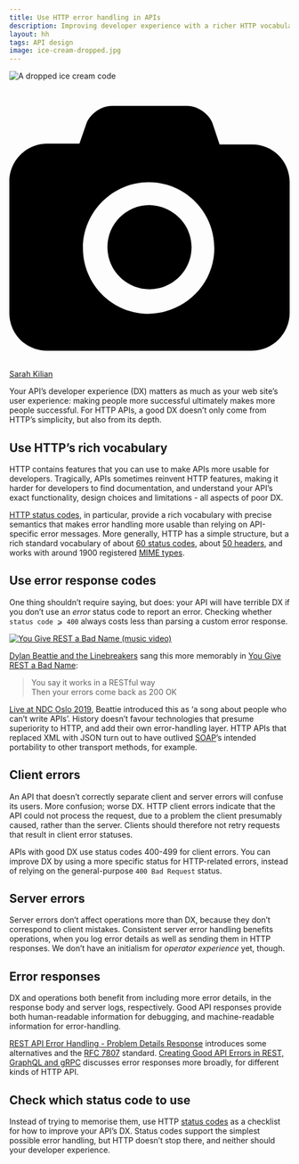 ```yaml
---
title: Use HTTP error handling in APIs
description: Improving developer experience with a richer HTTP vocabulary
layout: hh
tags: API design
image: ice-cream-dropped.jpg
---
```


![A dropped ice cream code](ice-cream-dropped.jpg)

<a class="unsplash" href="https://unsplash.com/photos/52jRtc2S_VE" rel="noopener noreferrer"><span><svg xmlns="http://www.w3.org/2000/svg" viewBox="0 0 32 32"><title>unsplash-logo</title><path d="M20.8 18.1c0 2.7-2.2 4.8-4.8 4.8s-4.8-2.1-4.8-4.8c0-2.7 2.2-4.8 4.8-4.8 2.7.1 4.8 2.2 4.8 4.8zm11.2-7.4v14.9c0 2.3-1.9 4.3-4.3 4.3h-23.4c-2.4 0-4.3-1.9-4.3-4.3v-15c0-2.3 1.9-4.3 4.3-4.3h3.7l.8-2.3c.4-1.1 1.7-2 2.9-2h8.6c1.2 0 2.5.9 2.9 2l.8 2.4h3.7c2.4 0 4.3 1.9 4.3 4.3zm-8.6 7.5c0-4.1-3.3-7.5-7.5-7.5-4.1 0-7.5 3.4-7.5 7.5s3.3 7.5 7.5 7.5c4.2-.1 7.5-3.4 7.5-7.5z"></path></svg></span><span>Sarah Kilian</span></a>

Your API’s developer experience (DX) matters as much as your web site’s user experience:
making people more successful ultimately makes more people successful.
For HTTP APIs, a good DX doesn’t only come from HTTP’s simplicity, but also from its depth.

## Use HTTP’s rich vocabulary

HTTP contains features that you can use to make APIs more usable for developers.
Tragically, APIs sometimes reinvent HTTP features, making it harder for developers to find documentation, and understand your API’s exact functionality, design choices and limitations - all aspects of poor DX.

[HTTP status codes](https://en.wikipedia.org/wiki/List_of_HTTP_status_codes), in particular,
provide a rich vocabulary with precise semantics that makes error handling more usable than relying on API-specific error messages.
More generally, HTTP has a simple structure, but a rich standard vocabulary of 
about [60 status codes](https://en.wikipedia.org/wiki/List_of_HTTP_status_codes), 
about [50 headers](https://en.wikipedia.org/wiki/List_of_HTTP_header_fields), 
and works with around 1900 registered [MIME types](https://en.wikipedia.org/wiki/MIME).

## Use error response codes

One thing shouldn’t require saying, but does:
your API will have terrible DX if you don’t use an _error_ status code to report an error.
Checking whether `status code ⩾ 400` always costs less than parsing a custom error response.

[![You Give REST a Bad Name (music video)](you-give-rest-a-bad-name.png)](https://www.youtube.com/watch?v=nSKp2StlS6s)

[Dylan Beattie and the Linebreakers](https://dylanbeattie.net/music/)
sang this more memorably in
[You Give REST a Bad Name](https://www.youtube.com/watch?v=nSKp2StlS6s):

> You say it works in a RESTful way  
> Then your errors come back as 200 OK

[Live at NDC Oslo 2019](https://www.youtube.com/watch?v=Zq-sGEwPLUQ),
Beattie introduced this as ‘a song about people who can’t write APIs’.
History doesn’t favour technologies that presume superiority to HTTP, and add their own error-handling layer.
HTTP APIs that replaced XML with JSON turn out to have outlived
[SOAP](https://en.wikipedia.org/wiki/SOAP)’s intended portability to other transport methods, for example.

## Client errors

An API that doesn’t correctly separate client and server errors will confuse its users.
More confusion; worse DX.
HTTP client errors indicate that the API could not process the request, due to a problem the client presumably caused, rather than the server.
Clients should therefore not retry requests that result in client error statuses.

APIs with good DX use status codes 400-499 for client errors.
You can improve DX by using a more specific status for HTTP-related errors, instead of relying on the general-purpose `400 Bad Request` status.

## Server errors

Server errors don’t affect operations more than DX, because they don’t correspond to client mistakes.
Consistent server error handling benefits operations, when you log error details as well as sending them in HTTP responses.
We don’t have an initialism for _operator experience_ yet, though.

## Error responses

DX and operations both benefit from including more error details, in the response body and server logs, respectively.
Good API responses provide both human-readable information for debugging, and machine-readable information for error-handling.

[REST API Error Handling - Problem Details Response](https://blog.restcase.com/rest-api-error-handling-problem-details-response/)
introduces some alternatives and the
[RFC 7807](https://tools.ietf.org/html/rfc7807) standard.
[Creating Good API Errors in REST, GraphQL and gRPC](https://apisyouwonthate.com/blog/creating-good-api-errors-in-rest-graphql-and-grpc)
discusses error responses more broadly, for different kinds of HTTP API.

## Check which status code to use

Instead of trying to memorise them, use HTTP
[status codes](https://en.wikipedia.org/wiki/List_of_HTTP_status_codes) 
as a checklist for how to improve your API’s DX.
Status codes support the simplest possible error handling, but HTTP doesn’t stop there, and neither should your developer experience.
